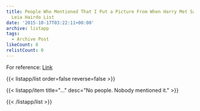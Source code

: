 ```yaml
---
title: People Who Mentioned That I Put a Picture From When Harry Met Sally in My Princess
  Leia Hairdo List
date: '2015-10-17T03:22:11+00:00'
archive: listapp
tags: 
  - Archive Post
likeCount: 8
relistCount: 0
---
```


For reference: [Link](https://gwcoffey.com/archive/listapp/princess-leias-hairdos-ranked/)

<!--more-->

{{< listapp/list order=false reverse=false >}}

   {{< listapp/item title="..."
      desc="No people. Nobody mentioned it." >}}

{{< /listapp/list >}}

